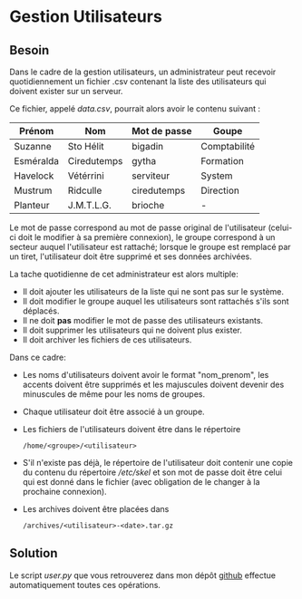 # Gestion Utilisateurs

## Besoin

Dans le cadre de la gestion utilisateurs, un administrateur peut recevoir quotidiennement un fichier .csv contenant la liste des utilisateurs qui doivent exister sur un serveur.

Ce fichier, appelé *data.csv*, pourrait alors avoir le contenu suivant :

| Prénom    | Nom         | Mot de passe | Goupe        |
| --------- | ----------- | ------------ | ------------ |
| Suzanne   | Sto Hélit   | bigadin      | Comptabilité |
| Esméralda | Ciredutemps | gytha        | Formation    |
| Havelock  | Vétérrini   | serviteur    | System       |
| Mustrum   | Ridculle    | ciredutemps  | Direction    |
| Planteur  | J.M.T.L.G.  | brioche      | -            |

Le mot de passe correspond au mot de passe original de l'utilisateur (celui-ci doit le modifier à sa première connexion), le groupe correspond à un secteur auquel l'utilisateur est rattaché; lorsque le groupe est remplacé par un tiret, l'utilisateur doit être supprimé et ses données archivées.

La tache quotidienne de cet administrateur est alors multiple:

- Il doit ajouter les utilisateurs de la liste qui ne sont pas sur le système.
- Il doit modifier le groupe auquel les utilisateurs sont rattachés s'ils sont déplacés.
- Il ne doit **pas** modifier le mot de passe des utilisateurs existants.
- Il doit supprimer les utilisateurs qui ne doivent plus exister.
- Il doit archiver les fichiers de ces utilisateurs.

Dans ce cadre:

- Les noms d'utilisateurs doivent avoir le format "nom_prenom", les accents doivent être supprimés et les majuscules doivent devenir des minuscules de même pour les noms de groupes.

- Chaque utilisateur doit être associé à un groupe.

- Les fichiers de l'utilisateurs doivent être dans le répertoire

  ```
  /home/<groupe>/<utilisateur>
  ```

- S'il n'existe pas déjà, le répertoire de l'utilisateur doit contenir une copie du contenu du répertoire */etc/skel* et son mot de passe doit être celui qui est donné dans le fichier (avec obligation de le changer à la prochaine connexion).

- Les archives doivent être placées dans 

  ```
  /archives/<utilisateur>-<date>.tar.gz
  ```

## Solution

Le script *user.py* que vous retrouverez dans mon dépôt [github](https://github.com/svcrobotics/Gestion-Utilisateurs/blob/master/user.py) effectue automatiquement toutes ces opérations.

